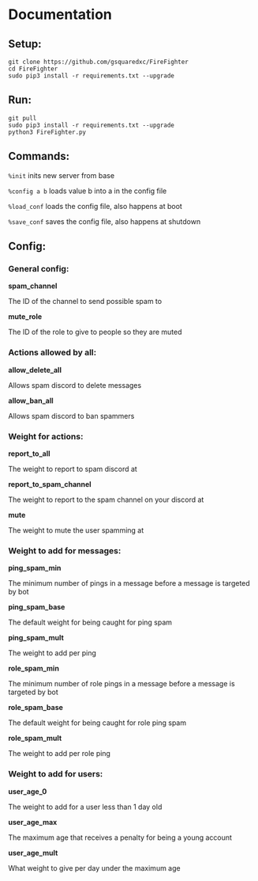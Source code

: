 # Documentation

## Setup:


```shell script
git clone https://github.com/gsquaredxc/FireFighter
cd FireFighter
sudo pip3 install -r requirements.txt --upgrade
```

## Run:

```shell script
git pull
sudo pip3 install -r requirements.txt --upgrade
python3 FireFighter.py
```


## Commands:

`%init` inits new server from base

`%config a b` loads value b into a in the config file

`%load_conf` loads the config file, also happens at boot

`%save_conf` saves the config file, also happens at shutdown

## Config:

### General config:

**spam_channel**

The ID of the channel to send possible spam to

**mute_role**

The ID of the role to give to people so they are muted

### Actions allowed by all:

**allow_delete_all**

Allows spam discord to delete messages

**allow_ban_all**

Allows spam discord to ban spammers

### Weight for actions:

**report_to_all**

The weight to report to spam discord at

**report_to_spam_channel**

The weight to report to the spam channel on your discord at

**mute**

The weight to mute the user spamming at

### Weight to add for messages:

**ping_spam_min**

The minimum number of pings in a message before a message is targeted by bot

**ping_spam_base**

The default weight for being caught for ping spam

**ping_spam_mult**

The weight to add per ping

**role_spam_min**

The minimum number of role pings in a message before a message is targeted by bot

**role_spam_base**

The default weight for being caught for role ping spam

**role_spam_mult**

The weight to add per role ping

### Weight to add for users:

**user_age_0**

The weight to add for a user less than 1 day old

**user_age_max**

The maximum age that receives a penalty for being a young account

**user_age_mult**

What weight to give per day under the maximum age